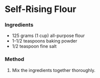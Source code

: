 # Self-Rising Flour

### Ingredients

* 125 grams (1 cup) all-purpose flour
* 1-1/2 teaspoons baking powder
* 1/2 teaspoon fine salt

### Method

1. Mix the ingredients together thoroughly.
